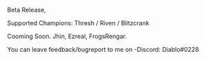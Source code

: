 Beta Release,

Supported Champions: Thresh / Riven / Blitzcrank

Cooming Soon. Jhin, Ezreal, FrogsRengar.   

You can leave feedback/bugreport to me on -Discord: Diablo#0228
